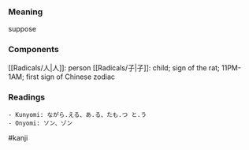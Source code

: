 ### Meaning

suppose

### Components

[[Radicals/人|人]]: person [[Radicals/子|子]]: child; sign of the rat; 11PM-1AM; first sign of Chinese zodiac

### Readings

```
- Kunyomi: ながら.える、あ.る、たも.つ と.う
- Onyomi: ソン、ゾン
```

#kanji